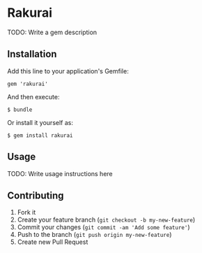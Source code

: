 # Rakurai

TODO: Write a gem description

## Installation

Add this line to your application's Gemfile:

    gem 'rakurai'

And then execute:

    $ bundle

Or install it yourself as:

    $ gem install rakurai

## Usage

TODO: Write usage instructions here

## Contributing

1. Fork it
2. Create your feature branch (`git checkout -b my-new-feature`)
3. Commit your changes (`git commit -am 'Add some feature'`)
4. Push to the branch (`git push origin my-new-feature`)
5. Create new Pull Request
